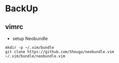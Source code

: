 # BackUp

## vimrc
- setup Neobundle

```
mkdir -p ~/.vim/bundle
git clone https://github.com/Shougo/neobundle.vim ~/.vim/bundle/neobundle.vim
```

